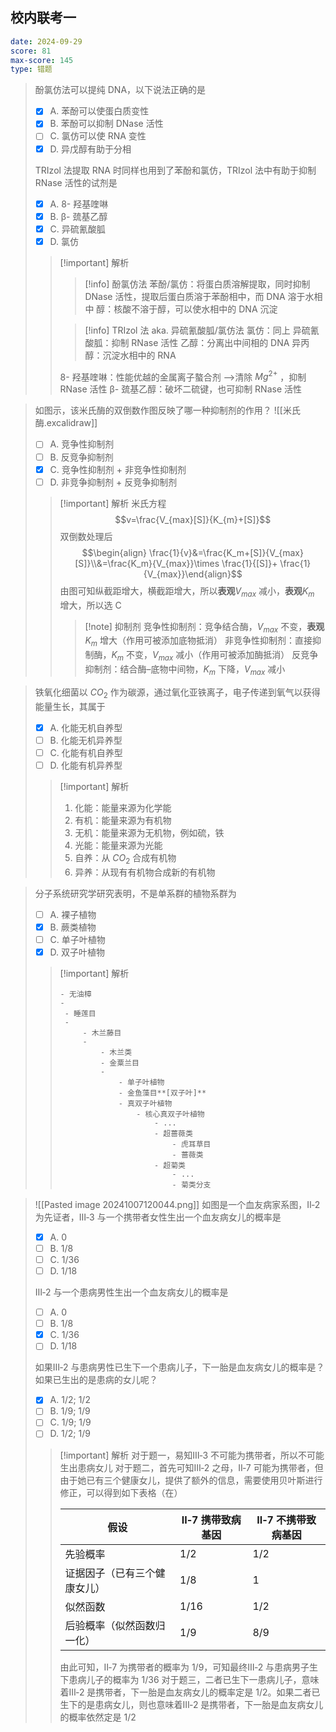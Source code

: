 ## 校内联考一

```yaml
date: 2024-09-29
score: 81
max-score: 145
type: 错题
```

>酚氯仿法可以提纯 DNA，以下说法正确的是
>- [x] A. 苯酚可以使蛋白质变性
>- [x] B. 苯酚可以抑制 DNase 活性
>- [ ] C. 氯仿可以使 RNA 变性
>- [x] D. 异戊醇有助于分相
>
>TRIzol 法提取 RNA 时同样也用到了苯酚和氯仿，TRIzol 法中有助于抑制 RNase 活性的试剂是
>- [x] A. 8- 羟基喹啉
>- [x] B. β- 巯基乙醇
>- [x] C. 异硫氰酸胍
>- [x] D. 氯仿
>
>>[!important] 解析
>>
>>>[!info] 酚氯仿法
>>>苯酚/氯仿：将蛋白质溶解提取，同时抑制 DNase 活性，提取后蛋白质溶于苯酚相中，而 DNA 溶于水相中
>>>醇：核酸不溶于醇，可以使水相中的 DNA 沉淀
>>
>>>[!info] TRIzol 法
>>>aka. 异硫氰酸胍/氯仿法
>>>氯仿：同上
>>>异硫氰酸胍：抑制 RNase 活性
>>>乙醇：分离出中间相的 DNA
>>>异丙醇：沉淀水相中的 RNA
>>
>>8- 羟基喹啉：性能优越的金属离子螯合剂 -->清除 $Mg^{2+}$ ，抑制 RNase 活性
>>β- 巯基乙醇：破坏二硫键，也可抑制 RNase 活性

>如图示，该米氏酶的双倒数作图反映了哪一种抑制剂的作用？
>![[米氏酶.excalidraw]]
>- [ ] A. 竞争性抑制剂
>- [ ] B. 反竞争抑制剂
>- [x] C. 竞争性抑制剂 + 非竞争性抑制剂
>- [ ] D. 非竞争抑制剂 + 反竞争抑制剂
>
>>[!important] 解析
>>米氏方程
>> $$v=\frac{V_{max}[S]}{K_{m}+[S]}$$
>> 双倒数处理后
>> $$\begin{align} \frac{1}{v}&=\frac{K_m+[S]}{V_{max}[S]}\\&=\frac{K_m}{V_{max}}\times \frac{1}{[S]}+ \frac{1}{V_{max}}\end{align}$$
>> 由图可知纵截距增大，横截距增大，所以**表观**$V_{max}$ 减小，**表观**$K_m$ 增大，所以选 C
>>
>>>[!note] 抑制剂
>>>竞争性抑制剂：竞争结合酶，$V_{max}$ 不变，**表观**$K_m$ 增大（作用可被添加底物抵消）
>>>非竞争性抑制剂：直接抑制酶，$K_m$ 不变，$V_{max}$ 减小（作用可被添加酶抵消）
>>>反竞争抑制剂：结合酶–底物中间物，$K_m$ 下降，$V_{max}$ 减小

>铁氧化细菌以 $CO_2$ 作为碳源，通过氧化亚铁离子，电子传递到氧气以获得能量生长，其属于
>- [x] A. 化能无机自养型
>- [ ] B. 化能无机异养型
>- [ ] C. 化能有机自养型
>- [ ] D. 化能有机异养型
>
>>[!important] 解析
>>1. 化能：能量来源为化学能
>>	1. 有机：能量来源为有机物
>>	2. 无机：能量来源为无机物，例如硫，铁
>>2. 光能：能量来源为光能
>>3. 自养：从 $CO_2$ 合成有机物
>>4. 异养：从现有有机物合成新的有机物

>分子系统研究学研究表明，不是单系群的植物系群为
>- [ ] A. 裸子植物
>- [x] B. 蕨类植物
>- [ ] C. 单子叶植物
>- [x] D. 双子叶植物
>
>>[!important] 解析
>>
>> ```markmap
>> - 无油樟
>> - 
>> 	- 睡莲目
>> 	- 
>> 		- 木兰藤目
>> 		- 
>> 			- 木兰类
>> 			- 金粟兰目
>> 			- 
>> 				- 单子叶植物
>> 				- 金鱼藻目**[双子叶]**
>> 				- 真双子叶植物
>> 					- 核心真双子叶植物
>> 						- ...
>> 						- 超蔷薇类
>> 							- 虎耳草目
>> 							- 蔷薇类
>> 						- 超菊类
>> 							- ...
>> 							- 菊类分支
>> ```

>![[Pasted image 20241007120044.png]]
>如图是一个血友病家系图，Ⅱ‐2 为先证者，Ⅲ‐3 与一个携带者女性生出一个血友病女儿的概率是
>- [x] A. 0
>- [ ] B. 1/8
>- [ ] C. 1/36
>- [ ] D. 1/18
>
>Ⅲ‐2 与一个患病男性生出一个血友病女儿的概率是
>- [ ] A. 0
>- [ ] B. 1/8
>- [x] C. 1/36
>- [ ] D. 1/18
>
>如果Ⅲ‐2 与患病男性已生下一个患病儿子，下一胎是血友病女儿的概率是？如果已生出的是患病的女儿呢？
>- [x] A. 1/2; 1/2
>- [ ] B. 1/9; 1/9
>- [ ] C. 1/9; 1/9
>- [ ] D. 1/2; 1/9
>
>>[!important] 解析
>> 对于题一，易知Ⅲ‐3 不可能为携带者，所以不可能生出患病女儿
>> 对于题二，首先可知Ⅲ‐2 之母，Ⅱ‐7 可能为携带者，但由于她已有三个健康女儿，提供了额外的信息，需要使用贝叶斯进行修正，可以得到如下表格（在）
>>
>> | 假设             | Ⅱ‐7 携带致病基因 | Ⅱ‐7 不携带致病基因 |
>> | -------------- | ---------- | ----------- |
>> | 先验概率           | 1/2        | 1/2         |
>> | 证据因子（已有三个健康女儿） | 1/8        | 1           |
>> | 似然函数           | 1/16       | 1/2         |
>> | 后验概率（似然函数归一化）  | 1/9        | 8/9         |
>>
>> 由此可知，Ⅱ‐7 为携带者的概率为 1/9，可知最终Ⅲ‐2 与患病男子生下患病儿子的概率为 1/36
>> 对于题三，二者已生下一患病儿子，意味着Ⅲ‐2 是携带者，下一胎是血友病女儿的概率定是 1/2。如果二者已生下的是患病女儿，则也意味着Ⅲ‐2 是携带者，下一胎是血友病女儿的概率依然定是 1/2
